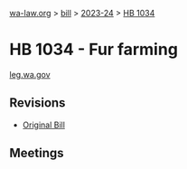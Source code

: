 [wa-law.org](/) > [bill](/bill/) > [2023-24](/bill/2023-24/) > [HB 1034](/bill/2023-24/hb/1034/)

# HB 1034 - Fur farming
[leg.wa.gov](https://app.leg.wa.gov/billsummary?BillNumber=1034&Year=2023&Initiative=false)

## Revisions
* [Original Bill](1/)

## Meetings